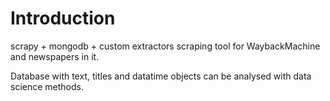 # Introduction
scrapy + mongodb + custom extractors scraping tool for WaybackMachine and newspapers in it.

Database with text, titles and datatime objects can be analysed with data science methods.
